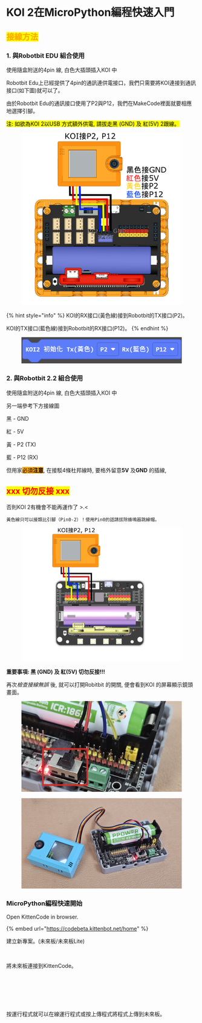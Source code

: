# KOI 2在MicroPython編程快速入門

## <mark style="color:orange;">**接線方法**</mark>

### **1. 與Robotbit EDU 組合使用**

使用隨盒附送的4pin 線, 白色大插頭插入KOI 中

Robotbit Edu上已經提供了4pin的通訊連供電接口，我們只需要將KOI連接到通訊接口(如下圖)就可以了。

由於Robotbit Edu的通訊接口使用了P2與P12，我們在MakeCode裡面就要相應地選擇引腳。

<mark style="background-color:yellow;">注:  如欲為KOI 2以USB 方式額外供電, 請拔走黑 (GND) 及 紅(5V) 2跟線。</mark>

<figure><img src="../../../.gitbook/assets/koi2_robotbit_edu_wiring.png" alt=""><figcaption></figcaption></figure>

{% hint style="info" %}
KOI的RX接口(黃色線)接到Robotbit的TX接口(P2)。

KOI的TX接口(藍色線)接到Robotbit的RX接口(P12)。
{% endhint %}

<figure><img src="../../../.gitbook/assets/image (6) (1) (1) (1) (1) (1) (1) (1).png" alt=""><figcaption></figcaption></figure>

### **2. 與Robotbit 2.2  組合使用**

使用隨盒附送的4pin 線, 白色大插頭插入KOI 中

另一端參考下方接線圖

&#x20;           黑 - GND

&#x20;           紅 - 5V

&#x20;           黃 - P2 (TX)

&#x20;           藍 - P12 (RX)

但用家<mark style="background-color:orange;">必須</mark><mark style="background-color:orange;">**注意**</mark>, 在接駁4條杜邦線時, 要格外留意**5V** 及**GND** 的插線,

## <mark style="color:red;">**xxx 切勿反接 xxx**</mark>

否則KOI 2有機會不能再運作了 >.<



```
黃色線只可以接類比引腳（Pin0-2）！使用Pin0的話請拔除蜂鳴器跳線帽。
```

<figure><img src="../../../.gitbook/assets/koi2_robotbit_2.2_wiring.png" alt=""><figcaption></figcaption></figure>

**重要事項: 黑 (GND) 及 紅(5V) 切勿反接!!!**

再&#x6B21;_&#x6AA2;查接線無誤_ 後, 就可以打開Robitbit 的開關, 便會看到KOI 的屏幕顯示鏡頭畫面。

<figure><img src="../../../.gitbook/assets/20240320_100258.png" alt=""><figcaption></figcaption></figure>

<figure><img src="../../../.gitbook/assets/20240320_100319.jpg" alt=""><figcaption></figcaption></figure>

### MicroPython編程快速開始

Open KittenCode in browser.

{% embed url="https://codebeta.kittenbot.net/home" %}

建立新專案。(未來板/未來板Lite)

<figure><img src="https://sharinghub-eng.kittenbot.hk/~gitbook/image?url=https%3A%2F%2F686851495-files.gitbook.io%2F%7E%2Ffiles%2Fv0%2Fb%2Fgitbook-x-prod.appspot.com%2Fo%2Fspaces%252F7Bv9xBdKh3R9w6Vp7asd%252Fuploads%252FjuMzmvTbEtaUvm2fXXkb%252Fimage.png%3Falt%3Dmedia%26token%3D087fb641-6f79-4b01-bec7-9bd101894bf8&#x26;width=768&#x26;dpr=1&#x26;quality=100&#x26;sign=a702aeb7&#x26;sv=1" alt=""><figcaption></figcaption></figure>

將未來板連接到KittenCode。

<div><figure><img src="https://sharinghub-eng.kittenbot.hk/~gitbook/image?url=https%3A%2F%2F686851495-files.gitbook.io%2F%7E%2Ffiles%2Fv0%2Fb%2Fgitbook-x-prod.appspot.com%2Fo%2Fspaces%252F7Bv9xBdKh3R9w6Vp7asd%252Fuploads%252Fh73ckaGfH9QqZzd2QkNE%252Fimage.png%3Falt%3Dmedia%26token%3D373a864c-9907-46be-9385-9e992bb796e5&#x26;width=768&#x26;dpr=1&#x26;quality=100&#x26;sign=7b9cba5&#x26;sv=1" alt=""><figcaption></figcaption></figure> <figure><img src="https://sharinghub-eng.kittenbot.hk/~gitbook/image?url=https%3A%2F%2F686851495-files.gitbook.io%2F%7E%2Ffiles%2Fv0%2Fb%2Fgitbook-x-prod.appspot.com%2Fo%2Fspaces%252F7Bv9xBdKh3R9w6Vp7asd%252Fuploads%252FvoRHKJKPsKlqWC87hf5f%252Fimage.png%3Falt%3Dmedia%26token%3Daeb4eabb-2f09-40ac-b2a6-bd222f9d91f7&#x26;width=768&#x26;dpr=1&#x26;quality=100&#x26;sign=8f7ced9d&#x26;sv=1" alt=""><figcaption></figcaption></figure> <figure><img src="https://sharinghub-eng.kittenbot.hk/~gitbook/image?url=https%3A%2F%2F686851495-files.gitbook.io%2F%7E%2Ffiles%2Fv0%2Fb%2Fgitbook-x-prod.appspot.com%2Fo%2Fspaces%252F7Bv9xBdKh3R9w6Vp7asd%252Fuploads%252FjvEtQ3L5p6xxc8m4jdup%252Fimage.png%3Falt%3Dmedia%26token%3D4f6157d2-db1c-4edd-8ce8-7cffd06a9c85&#x26;width=768&#x26;dpr=1&#x26;quality=100&#x26;sign=71471968&#x26;sv=1" alt=""><figcaption></figcaption></figure></div>

按運行程式就可以在線運行程式或按上傳程式將程式上傳到未來板。

<figure><img src="https://sharinghub-eng.kittenbot.hk/~gitbook/image?url=https%3A%2F%2F686851495-files.gitbook.io%2F%7E%2Ffiles%2Fv0%2Fb%2Fgitbook-x-prod.appspot.com%2Fo%2Fspaces%252F7Bv9xBdKh3R9w6Vp7asd%252Fuploads%252FnHm7r8SgIGG5S1tuY6dh%252Fimage.png%3Falt%3Dmedia%26token%3Dee25b307-5a2d-4545-978c-8d77549d4318&#x26;width=768&#x26;dpr=1&#x26;quality=100&#x26;sign=bc1fad6f&#x26;sv=1" alt=""><figcaption></figcaption></figure>
